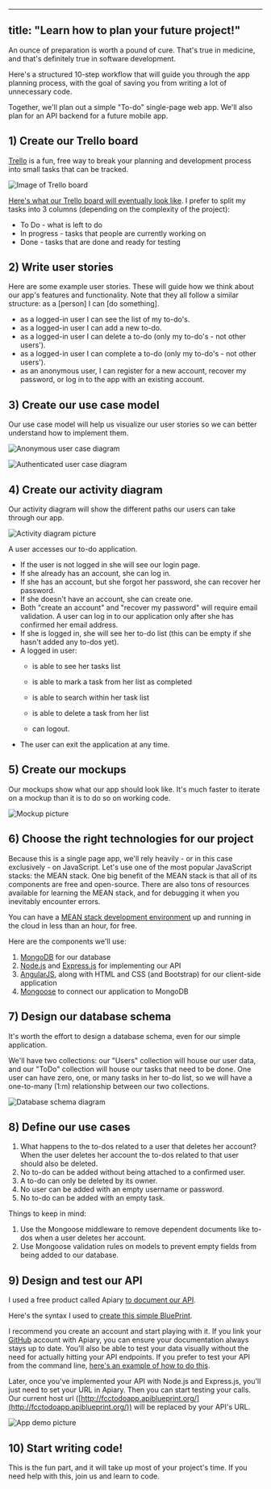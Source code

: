 
---
title: "Learn how to plan your future project!"
---

An ounce of preparation is worth a pound of cure. That's true in medicine, and that's definitely true in software development.

Here's a structured 10-step workflow that will guide you through the app planning process, with the goal of saving you from writing a lot of unnecessary code.

Together, we'll plan out a simple "To-do" single-page web app. We'll also plan for an API backend for a future mobile app.

## 1) Create our Trello board

[Trello](https://trello.com/) is a fun, free way to break your planning and development process into small tasks that can be tracked.

![Image of Trello board](https://lh3.googleusercontent.com/EI4AQ4NINm3B2DHR_YIS29JyKVa5dTPiT3RtITylmndFlpshTHepsKuO8_1KQNfdPDSBjslDReHCuPFeH1GNrDtgOwTyq6ZtGf3DFBmq1AsAhPHKt_0pLXQLf0o4ZbDuKVj4-Bo)

[Here's what our Trello board will eventually look like](https://trello.com/b/O9MZcYyY/todo-app). I prefer to split my tasks into 3 columns (depending on the complexity of the project):

*   To Do - what is left to do
*   In progress - tasks that people are currently working on
*   Done - tasks that are done and ready for testing

## 2) Write user stories

Here are some example user stories. These will guide how we think about our app's features and functionality. Note that they all follow a similar structure: as a [person] I can [do something].

*   as a logged-in user I can see the list of my to-do's.
*   as a logged-in user I can add a new to-do.
*   as a logged-in user I can delete a to-do (only my to-do's - not other users').
*   as a logged-in user I can complete a to-do (only my to-do's - not other users').
*   as an anonymous user, I can register for a new account, recover my password, or log in to the app with an existing account.

## 3) Create our use case model

Our use case model will help us visualize our user stories so we can better understand how to implement them.

![Anonymous user case diagram](https://lh5.googleusercontent.com/2v6iIMbCrLSKVfqttEToum7OA3YGQCBKWUHcSCB1KEbEcijXxQtKJKY6fhLXeecJiO27P4icOuPlkVc9_uNXolzlzNXOo_TPh09GZsAqRH-JISqPrpx0PZdtbHOr0RIuQUbTbaw)

![Authenticated user case diagram](https://lh6.googleusercontent.com/3V6dVvAcyjqFkaOukimucYOX0CfwBBYNN9SvjmnVy40Pdhs4Wtrr34i3E-9pbV7tFsp4jHm77IFQvFupjq6OWyxqEgCzcQ995Ayh52Msczu6TfwKeNhL9PYHyxSgmPYA1TR6l6Q)

## 4) Create our activity diagram

Our activity diagram will show the different paths our users can take through our app.

![Activity diagram picture](https://lh6.googleusercontent.com/jAQL4myqWOPA3gk2iTpGyAQBrO6p1GlPe8BQQ1Se6a-Di40X3Zw1p0wfJewZUL-YyDmedYzX5Lxvo2GW2Qnr6I-6kuKe1sDb9_5F_n46cKoawWReWW_ZoZCIJO6Semc4fvsiuHc)

A user accesses our to-do application.

*   If the user is not logged in she will see our login page.
*   If she already has an account, she can log in.
*   If she has an account, but she forgot her password, she can recover her password.
*   If she doesn't have an account, she can create one.
*   Both "create an account" and "recover my password" will require email validation. A user can log in to our application only after she has confirmed her email address.
*   If she is logged in, she will see her to-do list (this can be empty if she hasn't added any to-dos yet).
*   A logged in user:
    *   is able to see her tasks list

    *   is able to mark a task from her list as completed
    *   is able to search within her task list
    *   is able to delete a task from her list
    *   can logout.
*   The user can exit the application at any time.

## 5) Create our mockups

Our mockups show what our app should look like. It's much faster to iterate on a mockup than it is to do so on working code.

![Mockup picture](https://lh3.googleusercontent.com/GBFhmBkfr-xM5YSXlR0Fm9y8b24ivdRlUtRWQOHJ8skNxEgjTkAef0e5nZ-CcHKNUq2p4V4hgDuAm9LSEuvbovlVborH1ZioAUXVlEblWZ4hN_d2tGEpxhfTkKH9os2JS1pab4w)

## 6) Choose the right technologies for our project

Because this is a single page app, we'll rely heavily - or in this case exclusively - on JavaScript. Let's use one of the most popular JavaScript stacks: the MEAN stack. One big benefit of the MEAN stack is that all of its components are free and open-source. There are also tons of resources available for learning the MEAN stack, and for debugging it when you inevitably encounter errors.

You can have a [MEAN stack development environment](http://www.freecodecamp.com/challenges/get-set-for-our-back-end-development-projects) up and running in the cloud in less than an hour, for free.

Here are the components we'll use:

1.  [MongoDB](http://mongodb.org/) for our database
2.  [Node.js](http://nodejs.org/) and [Express.js](http://expressjs.com/) for implementing our API
3.  [AngularJS](http://angularjs.org/), along with HTML and CSS (and Bootstrap) for our client-side application
4.  [Mongoose](http://mongoosejs.com/) to connect our application to MongoDB

## 7) Design our database schema

It's worth the effort to design a database schema, even for our simple application.

We'll have two collections: our "Users" collection will house our user data, and our "ToDo" collection will house our tasks that need to be done. One user can have zero, one, or many tasks in her to-do list, so we will have a one-to-many (1:m) relationship between our two collections.

![Database schema diagram](https://lh6.googleusercontent.com/5uSb_xnSSc5CWXJD0yyUGVJsL92RRZl3Bex_3wjuzl5Xr69Ks0j3od-yFju24SAd5wWMBNy9uqBrvOzdrUWluOkbcr4H5zFg-ZemJX3ZRWS12D42OowuvWnxA7wWIGrhhzaQ0aw)

## 8) Define our use cases

1.  What happens to the to-dos related to a user that deletes her account? When the user deletes her account the to-dos related to that user should also be deleted.
2.  No to-do can be added without being attached to a confirmed user.
3.  A to-do can only be deleted by its owner.
4.  No user can be added with an empty username or password.
5.  No to-do can be added with an empty task.

Things to keep in mind:

1.  Use the Mongoose middleware to remove dependent documents like to-dos when a user deletes her account.
2.  Use Mongoose validation rules on models to prevent empty fields from being added to our database.

## 9) Design and test our API

I used a free product called Apiary [to document our API](http://docs.fcctodoapp.apiary.io/).

Here's the syntax I used to [create this simple BluePrint](https://jsapi.apiary.io/apis/fcctodoapp.apib).

I recommend you create an account and start playing with it. If you link your [GitHub](http://github.com/) account with Apiary, you can ensure your documentation always stays up to date. You'll also be able to test your data visually without the need for actually hitting your API endpoints. If you prefer to test your API from the command line, [here's an example of how to do this](http://docs.agendor.apiary.io/).

Later, once you've implemented your API with Node.js and Express.js, you'll just need to set your URL in Apiary. Then you can start testing your calls. Our current host url ([http://fcctodoapp.apiblueprint.org/](http://fcctodoapp.apiblueprint.org/)) will be replaced by your API's URL.

![App demo picture](https://lh6.googleusercontent.com/hU3ilG_y9FqtL_zajQ_KOjWy8Qx590Go8nkNvA1j0oR50YJTpjJhL1lAPgjyeLTAS06tq6V62EcJrLQyT_TR2BK49DYiX6kksU6s9cqJDvvaS6jvepIM6uiO4JMbXuu-oXhdsas)

## 10) Start writing code!

This is the fun part, and it will take up most of your project's time. If you need help with this, join us and learn to code.
